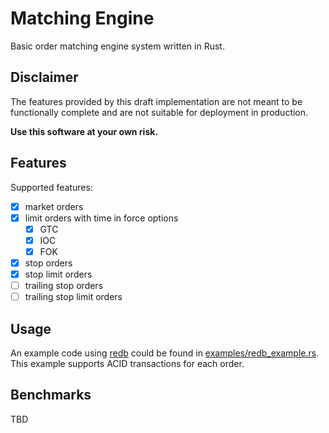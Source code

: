 # Matching Engine

Basic order matching engine system written in Rust. 

## Disclaimer

The features provided by this draft implementation are not meant to be functionally complete and are not suitable for deployment in production.

**Use this software at your own risk.**


## Features

Supported features:

- [x] market orders
- [x] limit orders with time in force options
  - [x] GTC
  - [x] IOC
  - [x] FOK
- [x] stop orders
- [x] stop limit orders
- [ ] trailing stop orders
- [ ] trailing stop limit orders

## Usage

An example code using [redb](https://github.com/cberner/redb) could be found in [examples/redb_example.rs](./examples/redb_example.rs).
This example supports ACID transactions for each order.


## Benchmarks

TBD

